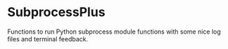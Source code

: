 # SubprocessPlus

Functions to run Python subprocess module functions with some nice log files and terminal feedback.

